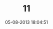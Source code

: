 ---
layout: post
title:  "11"
date: 05-08-2013 18:04:51
categories: jekyll update
language: 'en'
image: 011.png
---